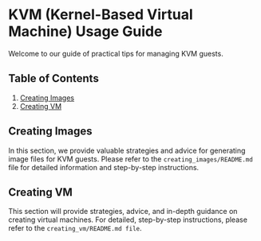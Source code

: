# KVM (Kernel-Based Virtual Machine) Usage Guide
Welcome to our guide of practical tips for managing KVM guests.

## Table of Contents
1. [Creating Images](#creating-images)
2. [Creating VM](#creating-vm)

## Creating Images
In this section, we provide valuable strategies and advice for generating image files for KVM guests.
Please refer to the `creating_images/README.md` file for detailed information and step-by-step instructions.

## Creating VM
This section will provide strategies, advice, and in-depth guidance on creating virtual machines.
For detailed, step-by-step instructions, please refer to the `creating_vm/README.md file`.